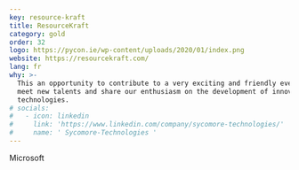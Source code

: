 ```yaml
---
key: resource-kraft
title: ResourceKraft
category: gold
order: 32
logo: https://pycon.ie/wp-content/uploads/2020/01/index.png
website: https://resourcekraft.com/
lang: fr
why: >-
  This an opportunity to contribute to a very exciting and friendly event to
  meet new talents and share our enthusiasm on the development of innovative
  technologies.
# socials:
#   - icon: linkedin
#     link: 'https://www.linkedin.com/company/sycomore-technologies/'
#     name: ' Sycomore-Technologies '
---
```

Microsoft